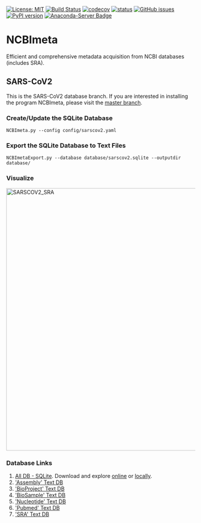 [![License: MIT](https://img.shields.io/badge/License-MIT-yellow.svg)](https://github.com/ktmeaton/NCBImeta/blob/master/LICENSE)
[![Build Status](https://travis-ci.org/ktmeaton/NCBImeta.svg?branch=master)](https://travis-ci.org/ktmeaton/NCBImeta)
[![codecov](https://codecov.io/gh/ktmeaton/ncbimeta/branch/dev/graph/badge.svg)](https://codecov.io/gh/ktmeaton/NCBImeta/branch/master)
[![status](https://joss.theoj.org/papers/72376aa12ddf832465c92490b2074e7b/status.svg)](https://joss.theoj.org/papers/72376aa12ddf832465c92490b2074e7b)
[![GitHub issues](https://img.shields.io/github/issues/ktmeaton/NCBImeta.svg)](https://github.com/ktmeaton/NCBImeta/issues)
[![PyPI version](https://badge.fury.io/py/NCBImeta.svg)](https://badge.fury.io/py/NCBImeta)
[![Anaconda-Server Badge](https://anaconda.org/bioconda/ncbimeta/badges/version.svg)](https://anaconda.org/bioconda/ncbimeta)

# NCBImeta
Efficient and comprehensive metadata acquisition from NCBI databases (includes SRA).  

## SARS-CoV2
This is the SARS-CoV2 database branch. If you are interested in installing the program NCBImeta, please visit the [master branch](https://github.com/ktmeaton/NCBImeta).  

### Create/Update the SQLite Database
```
NCBImeta.py --config config/sarscov2.yaml
```

### Export the SQLite Database to Text Files
```
NCBImetaExport.py --database database/sarscov2.sqlite --outputdir database/
```

### Visualize
<img src="https://github.com/ktmeaton/NCBImeta/blob/SARSCOV2/images/sarscov2_sra.png" alt="SARSCOV2_SRA" width="700px"/>

### Database Links
1. [All DB - SQLite](https://github.com/ktmeaton/NCBImeta/raw/SARSCOV2/database/sarscov2.sqlite). Download and explore [online](https://inloop.github.io/sqlite-viewer/) or [locally](https://sqlitebrowser.org/).
2. ['Assembly' Text DB](https://raw.githubusercontent.com/ktmeaton/NCBImeta/SARSCOV2/database/sarscov2_Assembly.txt)
3. ['BioProject' Text DB](https://raw.githubusercontent.com/ktmeaton/NCBImeta/SARSCOV2/database/sarscov2_BioProject.txt)
4. ['BioSample' Text DB](https://raw.githubusercontent.com/ktmeaton/NCBImeta/SARSCOV2/database/sarscov2_BioSample.txt)
5. ['Nucleotide' Text DB](https://raw.githubusercontent.com/ktmeaton/NCBImeta/SARSCOV2/database/sarscov2_Nucleotide.txt)
6. ['Pubmed' Text DB](https://raw.githubusercontent.com/ktmeaton/NCBImeta/SARSCOV2/database/sarscov2_PubMed.txt)
7. ['SRA' Text DB](https://raw.githubusercontent.com/ktmeaton/NCBImeta/SARSCOV2/database/sarscov2_SRA.txt)
